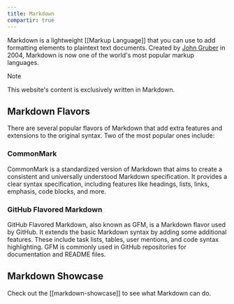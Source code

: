 ```yaml
---
title: Markdown
compartir: true
---
```

Markdown is a lightweight [[Markup Language]] that you can use to add formatting elements to plaintext text documents. Created by [John Gruber](https://daringfireball.net/projects/markdown/) in 2004, Markdown is now one of the world's most popular markup languages.

> [!Note]
> This website's content is exclusively written in Markdown.

## Markdown Flavors

There are several popular flavors of Markdown that add extra features and extensions to the original syntax. Two of the most popular ones include:

### CommonMark

CommonMark is a standardized version of Markdown that aims to create a consistent and universally understood Markdown specification. It provides a clear syntax specification, including features like headings, lists, links, emphasis, code blocks, and more.

### GitHub Flavored Markdown

GitHub Flavored Markdown, also known as GFM, is a Markdown flavor used by GitHub. It extends the basic Markdown syntax by adding some additional features. These include task lists, tables, user mentions, and code syntax highlighting. GFM is commonly used in GitHub repositories for documentation and README files.

## Markdown Showcase

Check out the [[markdown-showcase]] to see what Markdown can do.
